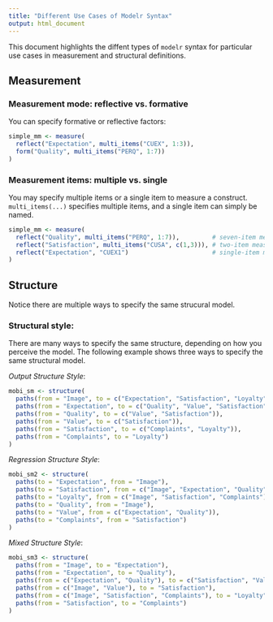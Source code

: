 ```yaml
---
title: "Different Use Cases of Modelr Syntax"
output: html_document
---
```


This document highlights the diffent types of `modelr` syntax for particular use cases in measurement and structural definitions.

## Measurement

### Measurement mode: reflective vs. formative

You can specify formative or reflective factors:
``` r
simple_mm <- measure(
  reflect("Expectation", multi_items("CUEX", 1:3)),
  form("Quality", multi_items("PERQ", 1:7))
)
```

### Measurement items: multiple vs. single

You may specify multiple items or a single item to measure a construct. `multi_items(...)` specifies multiple items, and a single item can simply be named.

``` r
simple_mm <- measure(
  reflect("Quality", multi_items("PERQ", 1:7)),         # seven-item measure
  reflect("Satisfaction", multi_items("CUSA", c(1,3))), # two-item measure
  reflect("Expectation", "CUEX1")                       # single-item measure
)
```

## Structure

Notice there are multiple ways to specify the same strucural model.

### Structural style:

There are many ways to specify the same structure, depending on how you perceive the model. The following example shows three ways to specify the same structural model.

*Output Structure Style*:
``` r
mobi_sm <- structure(
  paths(from = "Image", to = c("Expectation", "Satisfaction", "Loyalty")),
  paths(from = "Expectation", to = c("Quality", "Value", "Satisfaction")),
  paths(from = "Quality", to = c("Value", "Satisfaction")),
  paths(from = "Value", to = c("Satisfaction")),
  paths(from = "Satisfaction", to = c("Complaints", "Loyalty")),
  paths(from = "Complaints", to = "Loyalty")
)
```

*Regression Structure Style*:
``` r
mobi_sm2 <- structure(
  paths(to = "Expectation", from = "Image"),
  paths(to = "Satisfaction", from = c("Image", "Expectation", "Quality", "Value")),
  paths(to = "Loyalty", from = c("Image", "Satisfaction", "Complaints")),
  paths(to = "Quality", from = "Image"),
  paths(to = "Value", from = c("Expectation", "Quality")),
  paths(to = "Complaints", from = "Satisfaction")
)
```

*Mixed Structure Style*:
``` r
mobi_sm3 <- structure(
  paths(from = "Image", to = "Expectation"),
  paths(from = "Expectation", to = "Quality"),
  paths(from = c("Expectation", "Quality"), to = c("Satisfaction", "Value")),
  paths(from = c("Image", "Value"), to = "Satisfaction"),
  paths(from = c("Image", "Satisfaction", "Complaints"), to = "Loyalty"),
  paths(from = "Satisfaction", to = "Complaints")
)
```

